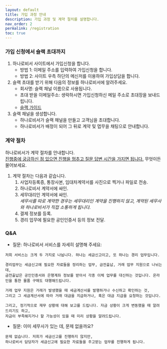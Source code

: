 ```yaml
---
layout: default
title: 가입 과정 안내
description: 가입 과정 및 계약 절치를 설명합니다. 
nav_order: 2
permalink: /registration
toc: true
---
```


### 가입 신청에서 슬랙 초대까지

1. 하나로비서 사이트에서 가입신청을 합니다. 
   - 방법 1: 이메일 주소를 입력하여 가입신청을 합니다. 
   - 방법 2: 사이트 우측 하단의 메신저를 이용하여 가입상담을 합니다.
1. 슬랙 초대를 받기 위해 다음의 정보를 하나로비서에 알려주세요.
   - 회사명: 슬랙 채널 이름으로 사용됩니다.
   - 초대 받을 이메일주소: 생락하시면 가입신청하신 메일 주소로 초대장을 보내드립니다.
   - [슬랙 가이드](https://get.slack.help/hc/en-us/categories/360000049043)
1. 슬랙 채널을 생성합니다.
   - 하나로비서가 슬랙 채널을 만들고 고객님을 초대합니다. 
   - 하나로비서가 배정이 되어 그 뒤로 계약 및 멉무을 채팅으로 안내합니다.

### 계약 절차

하나로비서가 계약 절차를 안내합니다.<br>
<u>진행중에 궁금하신 점 있으면 진행을 멈추고 질문 답변 시간을 가지면 됩니다.</u> 무엇이든 물어보세요.

1. 계약 절차는 다음과 같습니다. 
   1. 사업자등록증, 통장사본, 임대차계약서를 사진으로 찍거나 파일로 전송.
   1. 하나로비서 계약서에 싸인. 
   1. 세무대리인 계약서에 싸인. <br>
      *세무사를 따로 계약한 경우는 세무대리인 계약을 진행하지 않고, 계약된 세무사와 하나로비서가 직접 소통하게 됩니다.*
   1. 결제 정보를 등록.
   1. 경리 업무에 필요한 공인인증서 등의 정보 전달.


### Q&A 

- 질문: 하나로비서 서비스를 자세히 설명해 주세요:

```
저희 서비스는 크게 두 가지로 나뉩니다. 하나는 세금신고이고, 또 하나는 경리 업무입니다.

경리업무는 세금신고에 필요한 자료들을 정리하는 업무, 금전출납, 거래 업무 지원으로 나뉘는데, 
금전출납은 공인인증서와 은행계좌 정보를 받아서 각종 이체 업무를 대신하는 것입니다. 온라인을 통한 물품 구매도 대행해드립니다. 

거래 업무 지원은 거래가 발생했을 때 세금계산서를 발행하거나 수신하고 확인하는 것, 
그리고 그 세금계산서에 따라 거래 대금을 지급하거나, 혹은 대금 지급을 요청하는 것입니다.

그리고, 정기적으로 재무 상황에 대해 보고를 드립니다. 자금 상황이 크게 변동했을 때 알려드리기도 하고, 
자금이 부족해지거나 할 가능성이 있을 때 미리 상황을 알려드립니다.
```

- 질문: 이미 세무사가 있는 데, 문제 없을까요?

```
문제 없습니다. 저희가 세금신고를 진행하지 않지만, 
하나로비서 담당자가 세금신고에 필요한 자료들을 주고받는 업무를 진행하게 됩니다. 
```
